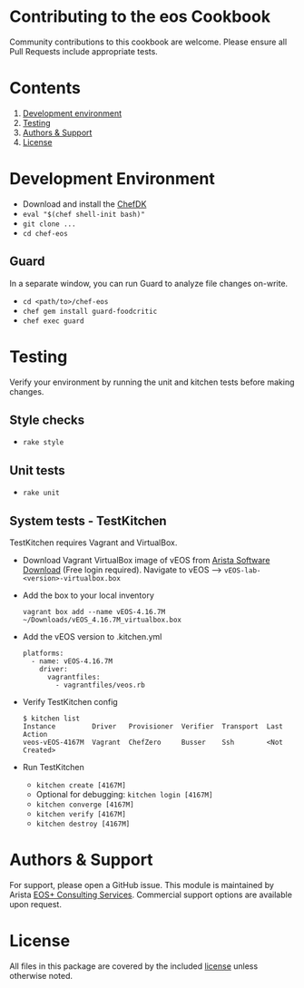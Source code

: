 # Contributing to the eos Cookbook

Community contributions to this cookbook are welcome.   Please ensure all Pull Requests include appropriate tests.

# Contents
1. [Development environment](#development-environment)
2. [Testing](#testing)
3. [Authors & Support](#authors--support)
4. [License](#license)

# Development Environment

- Download and install the [ChefDK](https://downloads.chef.io/chef-dk/)
- `eval "$(chef shell-init bash)"`
- `git clone ...`
- `cd chef-eos`

## Guard

In a separate window, you can run Guard to analyze file changes on-write.

- `cd <path/to>/chef-eos`
- `chef gem install guard-foodcritic`
- `chef exec guard`

# Testing

Verify your environment by running the unit and kitchen tests before making
changes.

## Style checks

- `rake style`

## Unit tests

- `rake unit`

## System tests - TestKitchen
  TestKitchen requires Vagrant and VirtualBox.

- Download Vagrant VirtualBox image of vEOS from [Arista Software Download](https://www.arista.com/en/support/software-download) (Free login required).  Navigate to vEOS --> `vEOS-lab-<version>-virtualbox.box`
- Add the box to your local inventory

    ```
    vagrant box add --name vEOS-4.16.7M ~/Downloads/vEOS_4.16.7M_virtualbox.box
    ```

- Add the vEOS version to .kitchen.yml

    ```
    platforms:
      - name: vEOS-4.16.7M
        driver:
          vagrantfiles:
            - vagrantfiles/veos.rb
    ```

- Verify TestKitchen config

    ```
    $ kitchen list
    Instance         Driver   Provisioner  Verifier  Transport  Last Action
    veos-vEOS-4167M  Vagrant  ChefZero     Busser    Ssh        <Not Created>
    ```

- Run TestKitchen
  - `kitchen create [4167M]`
  - Optional for debugging: `kitchen login [4167M]`
  - `kitchen converge [4167M]`
  - `kitchen verify [4167M]`
  - `kitchen destroy [4167M]`

# Authors & Support

For support, please open a GitHub issue.  This module is maintained by Arista
[EOS+ Consulting Services](mailto://eosplus-dev@arista.com). Commercial support
options are available upon request.

# License

All files in this package are covered by the included [license](LICENSE) unless
otherwise noted.
